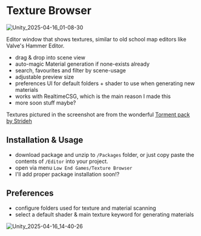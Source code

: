 # Texture Browser
![Unity_2025-04-16_01-08-30](https://github.com/user-attachments/assets/2d06bd9f-c9e3-4f70-8e26-20ebd1bee6a6)

Editor window that shows textures, similar to old school map editors like Valve's Hammer Editor.

- drag & drop into scene view
- auto-magic Material generation if none-exists already
- search, favourites and filter by scene-usage
- adjustable preview size
- preferences UI for default folders + shader to use when generating new materials
- works with RealtimeCSG, which is the main reason I made this
- more soon stuff maybe?

Textures pictured in the screenshot are from the wonderful [Torment pack by Strideh](https://strideh.itch.io/torment) 

## Installation & Usage
- download package and unzip to `/Packages` folder, or just copy paste the contents of `/Editor` into your project.
- open via menu `Low End Games/Texture Browser`
- I'll add proper package installation soon!?

## Preferences
- configure folders used for texture and material scanning
- select a default shader & main texture keyword for generating materials

![Unity_2025-04-16_14-40-26](https://github.com/user-attachments/assets/51f44b68-e289-4326-a003-d4c1269d0bd7)

